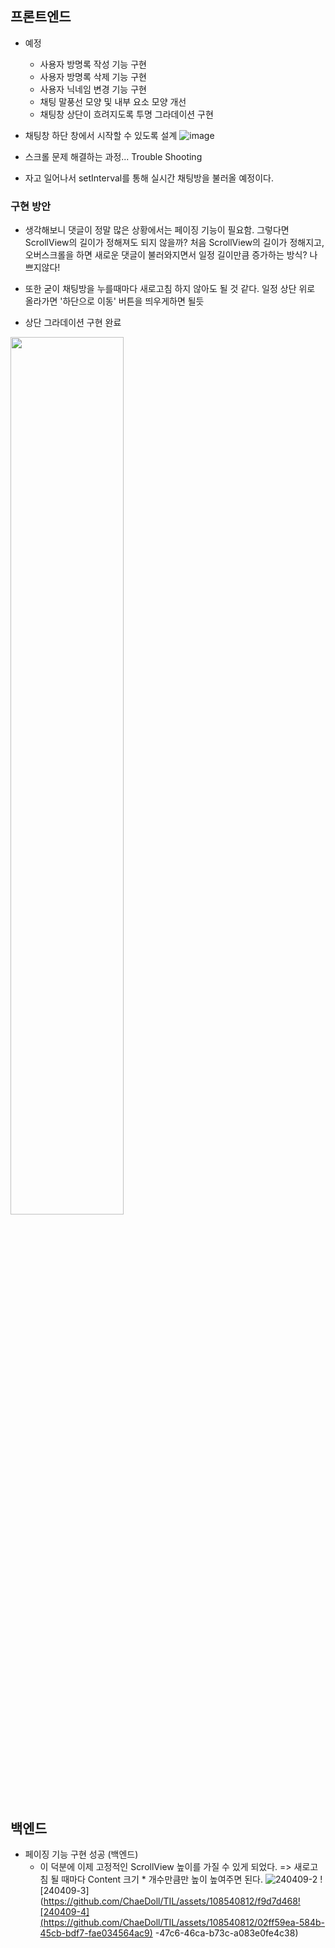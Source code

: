 ## 프론트엔드
- 예정
    - 사용자 방명록 작성 기능 구현
    - 사용자 방명록 삭제 기능 구현
    - 사용자 닉네임 변경 기능 구현
    - 채팅 말풍선 모양 및 내부 요소 모양 개선
    - 채팅창 상단이 흐려지도록 투명 그라데이션 구현


- 채팅창 하단 창에서 시작할 수 있도록 설계
![image](https://github.com/ChaeDoll/TIL/assets/108540812/81d4dbf9-385e-4fb9-94a9-d4ce0bf91c5f)

- 스크롤 문제 해결하는 과정... Trouble Shooting
- 자고 일어나서 setInterval를 통해 실시간 채팅방을 불러올 예정이다.

### 구현 방안
- 생각해보니 댓글이 정말 많은 상황에서는 페이징 기능이 필요함. 그렇다면 ScrollView의 길이가 정해져도 되지 않을까? 처음 ScrollView의 길이가 정해지고, 오버스크롤을 하면 새로운 댓글이 불러와지면서 일정 길이만큼 증가하는 방식? 나쁘지않다!
- 또한 굳이 채팅방을 누를때마다 새로고침 하지 않아도 될 것 같다. 일정 상단 위로 올라가면 '하단으로 이동' 버튼을 띄우게하면 될듯

- 상단 그라데이션 구현 완료  
<img src="https://github.com/ChaeDoll/TIL/assets/108540812/c9fc0f30-1426-4278-b7f7-75d96fc45bf1" width="60%"/>

## 백엔드
- 페이징 기능 구현 성공 (백엔드)
    - 이 덕분에 이제 고정적인 ScrollView 높이를 가질 수 있게 되었다. => 새로고침 될 때마다 Content 크기 * 개수만큼만 높이 높여주면 된다.
![240409-2](https://github.com/ChaeDoll/TIL/assets/108540812/832aaa8a-f483-435b-9e9e-e6989890c60a)
![240409-3](https://github.com/ChaeDoll/TIL/assets/108540812/f9d7d468![240409-4](https://github.com/ChaeDoll/TIL/assets/108540812/02ff59ea-584b-45cb-bdf7-fae034564ac9)
-47c6-46ca-b73c-a083e0fe4c38)

